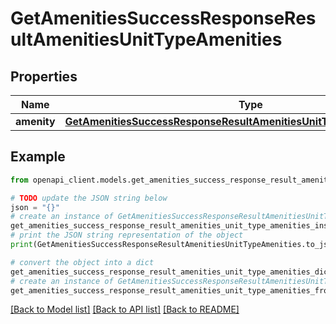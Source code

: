 # GetAmenitiesSuccessResponseResultAmenitiesUnitTypeAmenities


## Properties

Name | Type | Description | Notes
------------ | ------------- | ------------- | -------------
**amenity** | [**GetAmenitiesSuccessResponseResultAmenitiesUnitTypeAmenitiesAmenity**](GetAmenitiesSuccessResponseResultAmenitiesUnitTypeAmenitiesAmenity.md) |  | 

## Example

```python
from openapi_client.models.get_amenities_success_response_result_amenities_unit_type_amenities import GetAmenitiesSuccessResponseResultAmenitiesUnitTypeAmenities

# TODO update the JSON string below
json = "{}"
# create an instance of GetAmenitiesSuccessResponseResultAmenitiesUnitTypeAmenities from a JSON string
get_amenities_success_response_result_amenities_unit_type_amenities_instance = GetAmenitiesSuccessResponseResultAmenitiesUnitTypeAmenities.from_json(json)
# print the JSON string representation of the object
print(GetAmenitiesSuccessResponseResultAmenitiesUnitTypeAmenities.to_json())

# convert the object into a dict
get_amenities_success_response_result_amenities_unit_type_amenities_dict = get_amenities_success_response_result_amenities_unit_type_amenities_instance.to_dict()
# create an instance of GetAmenitiesSuccessResponseResultAmenitiesUnitTypeAmenities from a dict
get_amenities_success_response_result_amenities_unit_type_amenities_from_dict = GetAmenitiesSuccessResponseResultAmenitiesUnitTypeAmenities.from_dict(get_amenities_success_response_result_amenities_unit_type_amenities_dict)
```
[[Back to Model list]](../README.md#documentation-for-models) [[Back to API list]](../README.md#documentation-for-api-endpoints) [[Back to README]](../README.md)


